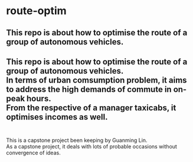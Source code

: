route-optim
===
**This repo is about how to optimise the route of a group of autonomous vehicles.<br />**
---
This repo is about how to optimise the route of a group of autonomous vehicles.<br />
In terms of urban comsumption problem, it aims to address the high demands of commute in on-peak hours.<br />
From the respective of a manager taxicabs, it optimises incomes as well.<br />
<br />
---
This is a capstone project been keeping by Guanming Lin.<br />
As a capstone project, it deals with lots of probable occasions without convergence of ideas.
